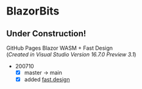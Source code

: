 # BlazorBits
## Under Construction!

GitHub Pages Blazor WASM + Fast Design
<br />(_Created in Visual Studio Version 16.7.0 Preview 3.1_)

- 200710
    - [x] master -> main
    - [x] added [fast.design](https://fast.design)
